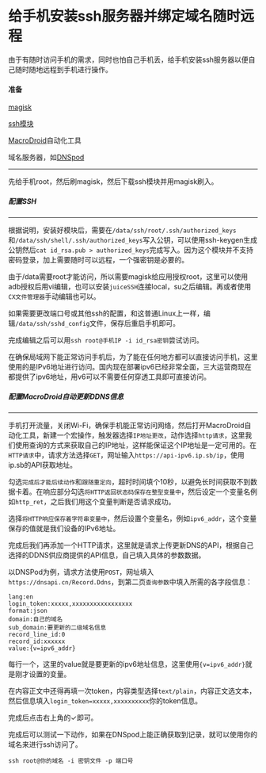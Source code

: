 # 给手机安装ssh服务器并绑定域名随时远程

由于有随时访问手机的需求，同时也怕自己手机丢，给手机安装ssh服务器以便自己随时随地远程到手机进行操作。

#### 准备

[magisk](https://github.com/topjohnwu/Magisk)

[ssh模块](https://github.com/Magisk-Modules-Repo/ssh)

[MacroDroid](https://www.macrodroid.com/)自动化工具

域名服务器，如[DNSpod](https://www.dnspod.cn/)

------

先给手机root，然后刷magisk，然后下载ssh模块并用magisk刷入。

##### 配置SSH

------

根据说明，安装好模块后，需要在`/data/ssh/root/.ssh/authorized_keys`和`/data/ssh/shell/.ssh/authorized_keys`写入公钥，可以使用ssh-keygen生成公钥然后`cat id_rsa.pub > authorized_keys`完成写入。因为这个模块并不支持密码登录，加上需要随时可以远程，一个强密钥是必要的。

由于/data需要root才能访问，所以需要magisk给应用授权root，这里可以使用adb授权后用vi编辑，也可以安装`juiceSSH`连接local，su之后编辑。再或者使用`CX文件管理器`手动编辑也可以。

如果需要更改端口号或其他ssh的配置，和这普通Linux上一样，编辑`/data/ssh/sshd_config`文件，保存后重启手机即可。

完成编辑之后可以用`ssh root@手机IP -i id_rsa密钥`尝试访问。

在确保局域网下能正常访问手机后，为了能在任何地方都可以直接访问手机，这里使用的是IPv6地址进行访问。国内现在部署ipv6已经非常全面，三大运营商现在都提供了ipv6地址，用v6可以不需要任何穿透工具即可直接访问。

##### 配置MacroDroid自动更新DDNS信息

------

手机打开流量，关闭Wi-Fi，确保手机能正常访问网络，然后打开MacroDroid自动化工具，新建一个宏操作，触发器选择`IP地址更改`，动作选择`http请求`，这里我们使用查询的方式来获取自己的IP地址，这样能保证这个IP地址是一定可用的。在`HTTP请求`中，请求方法选择`GET`，网址输入`https://api-ipv6.ip.sb/ip`，使用ip.sb的API获取地址。

勾选`完成后才能后续动作`和`跟随重定向`，超时时间填个10秒，以避免长时间获取不到数据卡着。在响应部分勾选`将HTTP返回状态码保存在整型变量中`，然后设定一个变量名例如`http_ret`，之后我们用这个变量判断是否请求成功。

选择`将HTTP响应保存着字符串变量中`，然后设置个变量名，例如`ipv6_addr`，这个变量保存的值就是我们设备的IPv6地址。

完成后我们再添加一个HTTP请求，这里就是请求上传更新DNS的API，根据自己选择的DDNS供应商提供的API信息，自己填入具体的参数数据。

以DNSPod为例，请求方法使用`POST`，网址填入`https://dnsapi.cn/Record.Ddns`，到第二页`查询参数`中填入所需的各字段信息：

```
lang:en
login_token:xxxxx,xxxxxxxxxxxxxxxxx
format:json
domain:自己的域名
sub_domain:要更新的二级域名信息
record_line_id:0
record_id:xxxxxx
value:{v=ipv6_addr}
```

每行一个，这里的value就是要更新的ipv6地址信息，这里使用`{v=ipv6_addr}`就是刚才设置的变量。

在内容正文中还得再填一次token，内容类型选择`text/plain`，内容正文选文本，然后信息填入`login_token=xxxxx,xxxxxxxxxx`你的token信息。

完成后点击右上角的✓即可。

完成后可以测试一下动作，如果在DNSpod上能正确获取到记录，就可以使用你的域名来进行ssh访问了。

`ssh root@你的域名 -i 密钥文件 -p 端口号`

